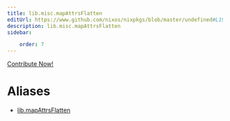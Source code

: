 ```yaml
---
title: lib.misc.mapAttrsFlatten
editUrl: https://www.github.com/nixos/nixpkgs/blob/master/undefined#L192C21
description: lib.misc.mapAttrsFlatten
sidebar:

    order: 7
---
```


<a href="https://www.github.com/nixos/nixpkgs/blob/master/undefined#L192C21">Contribute Now!</a>


# Aliases

- [lib.mapAttrsFlatten](/nix-doc-comments/reference/lib/lib-mapattrsflatten)


